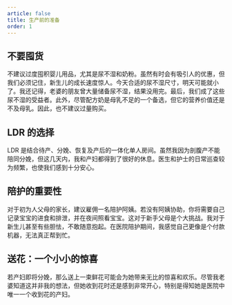 ```yaml
---
article: false
title: 生产前的准备
order: 1
---
```


## 不要囤货

不建议过度囤积婴儿用品，尤其是尿不湿和奶粉。虽然有时会有吸引人的优惠，但我们必须记住，新生儿的成长速度惊人。今天合适的尿不湿尺寸，明天可能就小了。我还记得，老婆的朋友曾大量储备尿不湿，结果没用完。最后，我们成了这些尿不湿的受益者。此外，尽管配方奶是母乳不足的一个备选，但它的营养价值还是不及母乳。因此，也不建议过量购买。

## LDR 的选择

LDR 是结合待产、分娩、恢复及产后的一体化单人房间。虽然我因为剖腹产不能陪同分娩，但这几天内，我和产妇都得到了很好的休息。医生和护士的日常巡查较为频繁，也使我们感到十分安心。

## 陪护的重要性

对于初为人父母的家长，建议雇佣一名陪护阿姨。若没有阿姨协助，你将需要自己记录宝宝的进食和排泄，并在夜间照看宝宝。这对于新手父母是个大挑战。我对于新生儿甚至有些胆怯，不敢随意抱起。在医院陪护期间，我感觉自己更像是个付款机器，无法真正帮到忙。

## 送花：一个小小的惊喜

若产妇即将分娩，那么送上一束鲜花可能会为她带来无比的惊喜和欢乐。尽管我老婆知道这并非我的想法，但她收到花时还是感到非常开心，特别是得知她是医院中唯一一个收到花的产妇。
